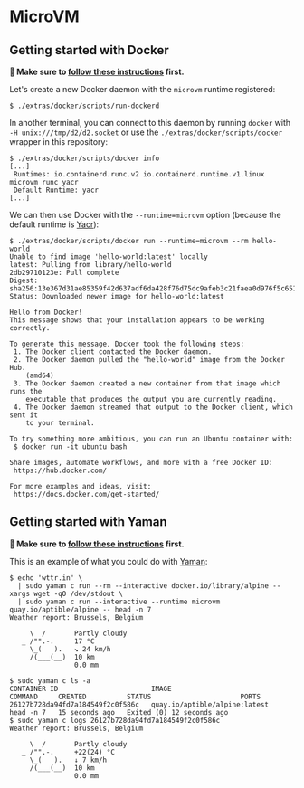 # MicroVM

## Getting started with Docker

**👋 Make sure to [follow these instructions](../../README.md#building-this-project) first.**

Let's create a new Docker daemon with the `microvm` runtime registered:

```console
$ ./extras/docker/scripts/run-dockerd
```

In another terminal, you can connect to this daemon by running `docker` with `-H unix:///tmp/d2/d2.socket` or use the `./extras/docker/scripts/docker` wrapper in this repository:

```console
$ ./extras/docker/scripts/docker info
[...]
 Runtimes: io.containerd.runc.v2 io.containerd.runtime.v1.linux microvm runc yacr
 Default Runtime: yacr
[...]
```

We can then use Docker with the `--runtime=microvm` option (because the default
runtime is [Yacr][]):

```console
$ ./extras/docker/scripts/docker run --runtime=microvm --rm hello-world
Unable to find image 'hello-world:latest' locally
latest: Pulling from library/hello-world
2db29710123e: Pull complete
Digest: sha256:13e367d31ae85359f42d637adf6da428f76d75dc9afeb3c21faea0d976f5c651
Status: Downloaded newer image for hello-world:latest

Hello from Docker!
This message shows that your installation appears to be working correctly.

To generate this message, Docker took the following steps:
 1. The Docker client contacted the Docker daemon.
 2. The Docker daemon pulled the "hello-world" image from the Docker Hub.
    (amd64)
 3. The Docker daemon created a new container from that image which runs the
    executable that produces the output you are currently reading.
 4. The Docker daemon streamed that output to the Docker client, which sent it
    to your terminal.

To try something more ambitious, you can run an Ubuntu container with:
 $ docker run -it ubuntu bash

Share images, automate workflows, and more with a free Docker ID:
 https://hub.docker.com/

For more examples and ideas, visit:
 https://docs.docker.com/get-started/

```

## Getting started with Yaman

**👋 Make sure to [follow these instructions](../../README.md#building-this-project) first.**

This is an example of what you could do with [Yaman][]:

```console
$ echo 'wttr.in' \
  | sudo yaman c run --rm --interactive docker.io/library/alpine -- xargs wget -qO /dev/stdout \
  | sudo yaman c run --interactive --runtime microvm quay.io/aptible/alpine -- head -n 7
Weather report: Brussels, Belgium

     \  /       Partly cloudy
   _ /"".-.     17 °C
     \_(   ).   ↘ 24 km/h
     /(___(__)  10 km
                0.0 mm

$ sudo yaman c ls -a
CONTAINER ID                       IMAGE                           COMMAND     CREATED          STATUS                      PORTS
26127b728da94fd7a184549f2c0f586c   quay.io/aptible/alpine:latest   head -n 7   15 seconds ago   Exited (0) 12 seconds ago
$ sudo yaman c logs 26127b728da94fd7a184549f2c0f586c
Weather report: Brussels, Belgium

     \  /       Partly cloudy
   _ /"".-.     +22(24) °C
     \_(   ).   ↓ 7 km/h
     /(___(__)  10 km
                0.0 mm
```

[yacr]: ../yacr/README.md
[yaman]: ../yaman/README.md
